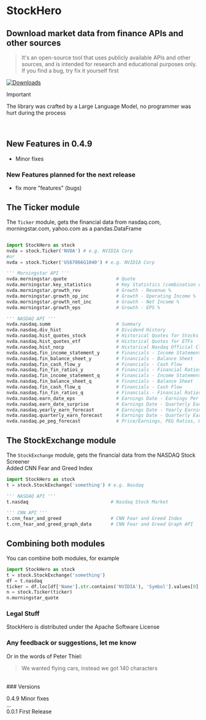 # StockHero  
## Download market data from finance APIs and other sources
> It's an open-source tool that uses publicly available APIs and other sources, and is intended for research and educational purposes only.<br>
> If you find a bug, try fix it yourself first
  
[![Downloads](https://static.pepy.tech/badge/StockHero)](https://pepy.tech/project/StockHero)

> [!IMPORTANT]
> The library was crafted by a Large Language Model, no programmer was hurt during the process

<br>

## New Features in 0.4.9
* Minor fixes

### New Features planned for the next release
- fix more "features" (bugs)

## The Ticker module
The ```Ticker``` module, gets the financial data from nasdaq.com, morningstar.com, yahoo.com as a pandas.DataFrame <br>

```python

import StockHero as stock
nvda = stock.Ticker('NVDA') # e.g. NVIDIA Corp
#or
nvda = stock.Ticker('US67066G1040') # e.g. NVIDIA Corp

''' Morningstar API '''
nvda.morningstar.quote                  # Quote
nvda.morningstar.key_statistics         # Key Statistics (combination of the ones below)
nvda.morningstar.growth_rev             # Growth - Revenue %
nvda.morningstar.growth_op_inc          # Growth - Operating Income %
nvda.morningstar.growth_net_inc         # Growth - Net Income %
nvda.morningstar.growth_eps             # Growth - EPS %

''' NASDAQ API '''
nvda.nasdaq.summ                        # Summary
nvda.nasdaq.div_hist                    # Dividend History
nvda.nasdaq.hist_quotes_stock           # Historical Quotes for Stocks
nvda.nasdaq.hist_quotes_etf             # Historical Quotes for ETFs
nvda.nasdaq.hist_nocp                   # Historical Nasdaq Official Closing Price (NOCP)
nvda.nasdaq.fin_income_statement_y      # Financials - Income Statement - Yearly
nvda.nasdaq.fin_balance_sheet_y         # Financials - Balance Sheet    - Yearly
nvda.nasdaq.fin_cash_flow_y             # Financials - Cash Flow        - Yearly
nvda.nasdaq.fin_fin_ratios_y            # Financials - Financial Ratios - Yearly
nvda.nasdaq.fin_income_statement_q      # Financials - Income Statement - Quarterly
nvda.nasdaq.fin_balance_sheet_q         # Financials - Balance Sheet    - Quarterly
nvda.nasdaq.fin_cash_flow_q             # Financials - Cash Flow        - Quarterly
nvda.nasdaq.fin_fin_ratios_q            # Financials - Financial Ratios - Quarterly
nvda.nasdaq.earn_date_eps               # Earnings Date - Earnings Per Share
nvda.nasdaq.earn_date_surprise          # Earnings Date - Quarterly Earnings Surprise Amount
nvda.nasdaq.yearly_earn_forecast        # Earnings Date - Yearly Earnings Forecast 
nvda.nasdaq.quarterly_earn_forecast     # Earnings Date - Quarterly Earnings Forecast 
nvda.nasdaq.pe_peg_forecast             # Price/Earnings, PEG Ratios, Growth Rates Forecast

```

## The StockExchange module
The ```StockExchange``` module, gets the financial data from the NASDAQ Stock Screener <br>
Added CNN Fear and Greed Index

```python
import StockHero as stock
t = stock.StockExchange('something') # e.g. Nasdaq

''' NASDAQ API '''
t.nasdaq                              # Nasdaq Stock Market

''' CNN API '''
t.cnn_fear_and_greed                  # CNN Fear and Greed Index
t.cnn_fear_and_greed_graph_data       # CNN Fear and Greed Graph API
```

## Combining both modules
You can combine both modules, for example
```python
import StockHero as stock
t = stock.StockExchange('something')
df = t.nasdaq
ticker = df.loc[df['Name'].str.contains('NVIDIA'), 'Symbol'].values[0]
n = stock.Ticker(ticker)
n.morningstar_quote
```

### Legal Stuff
StockHero is distributed under the Apache Software License
<br>
### Any feedback or suggestions, let me know
Or in the words of Peter Thiel:
> We wanted flying cars, instead we got 140 characters
<br>
### Versions

0.4.9  Minor fixes <br>
... <br>
0.0.1  First Release